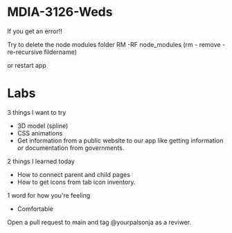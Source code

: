 # MDIA-3126-Weds

If you get an error!!

Try to delete the node modules folder
RM -RF node_modules
(rm - remove - re-recursive fildername)

or restart app

# Labs

3 things I want to try
- 3D model (spline)
- CSS animations
- Get information from a public website to our app like getting information or documentation from governments.

2 things I learned today
- How to connect parent and child pages
- How to get icons from tab icon inventory.

1 word for how you're feeling
- Comfortable

Open a pull request to main and tag @yourpalsonja as a reviwer.